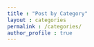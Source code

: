 ```yaml
---
title : "Post by Category"
layout : categories
permalink : /categories/
author_profile : true
---
```


